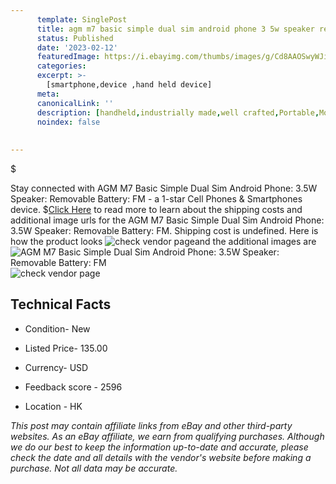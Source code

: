 ```yaml
---
      template: SinglePost
      title: agm m7 basic simple dual sim android phone 3 5w speaker removable battery fm
      status: Published
      date: '2023-02-12'
      featuredImage: https://i.ebayimg.com/thumbs/images/g/Cd8AAOSwyWJiBR8M/s-l225.jpg
      categories: 
      excerpt: >-
        [smartphone,device ,hand held device]
      meta:
      canonicalLink: ''
      description: [handheld,industrially made,well crafted,Portable,Mobile,Compact,Convenient,Lightweight,Maneuverable,Man-portable,Miniature,Carriable,Hand-held,Light,Holdable,Transportable,Mobile device,Pocket-sized,On-the-go,Wireless,Cordless,Compact size,Convenient size, smartphone,device ,hand held device]
      noindex: false
      
        
---
```

$

Stay connected with AGM M7 Basic Simple Dual Sim Android Phone: 3.5W Speaker: Removable Battery: FM - a 1-star Cell Phones & Smartphones device.
$[Click Here](https://www.ebay.com/itm/313870393900?hash=item491422222c%3Ag%3ACd8AAOSwyWJiBR8M&mkevt=1&mkcid=1&mkrid=711-53200-19255-0&campid=%253CePNCampaignId%253E&customid=%253CreferenceId%253E&toolid=10049) to read more to learn about the shipping costs and additional image urls for the AGM M7 Basic Simple Dual Sim Android Phone: 3.5W Speaker: Removable Battery: FM. Shipping cost is undefined. Here is how the product looks ![check vendor page](https://i.ebayimg.com/thumbs/images/g/Cd8AAOSwyWJiBR8M/s-l225.jpg)and the additional images are![AGM M7 Basic Simple Dual Sim Android Phone: 3.5W Speaker: Removable Battery: FM](https://i.ebayimg.com/images/g/Cd8AAOSwyWJiBR8M/s-l960.jpg)![check vendor page](https://origin-galleryplus.ebayimg.com/ws/web/313870393900_2_0_1/225x225.jpg,https://origin-galleryplus.ebayimg.com/ws/web/313870393900_3_0_1/225x225.jpg,https://origin-galleryplus.ebayimg.com/ws/web/313870393900_4_0_1/225x225.jpg,https://origin-galleryplus.ebayimg.com/ws/web/313870393900_5_0_1/225x225.jpg,https://origin-galleryplus.ebayimg.com/ws/web/313870393900_6_0_1/225x225.jpg,https://origin-galleryplus.ebayimg.com/ws/web/313870393900_7_0_1/225x225.jpg,https://origin-galleryplus.ebayimg.com/ws/web/313870393900_8_0_1/225x225.jpg,https://origin-galleryplus.ebayimg.com/ws/web/313870393900_9_0_1/225x225.jpg)



 ## Technical Facts 



     
      

 - Condition- New 


      

 - Listed Price- 135.00 


      

 - Currency- USD 


      

 - Feedback score - 2596 


      

 - Location - HK 


      
      

 *_This post may contain affiliate links from eBay and other third-party websites. As an eBay affiliate, we earn from qualifying purchases. Although we do our best to keep the information up-to-date and accurate, please check the date and all details with the vendor's website before making a purchase. Not all data may be accurate._*






